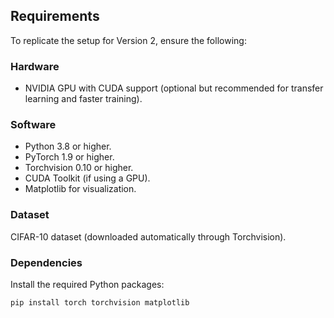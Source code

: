 ## **Requirements**

To replicate the setup for Version 2, ensure the following:

### **Hardware**
- NVIDIA GPU with CUDA support (optional but recommended for transfer learning and faster training).

### **Software**
- Python 3.8 or higher.
- PyTorch 1.9 or higher.
- Torchvision 0.10 or higher.
- CUDA Toolkit (if using a GPU).
- Matplotlib for visualization.
  
### **Dataset**
CIFAR-10 dataset (downloaded automatically through Torchvision).

### **Dependencies**
Install the required Python packages:
```bash
pip install torch torchvision matplotlib
